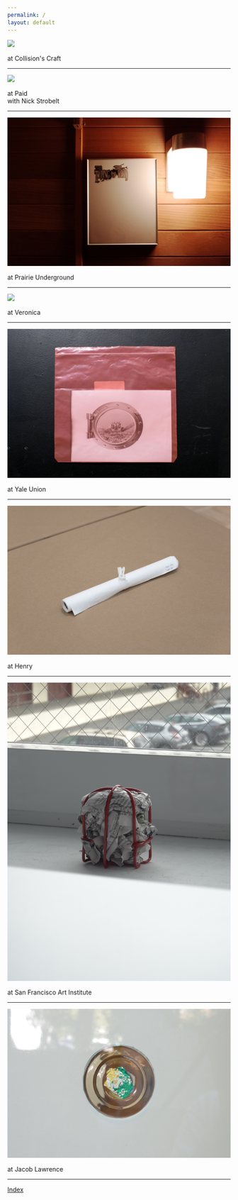 ```yaml
---
permalink: /
layout: default
---
```


![](/img/flying_without_tears.jpg.jpg)

at Collision's Craft

*** 

![](/img/cube_wide.jpg)

at Paid  
with Nick Strobelt  

***  

![](/img/R0000131_2_2.jpg)

at Prairie Underground  

***  

![](/img/negligence_tort.jpg)

at Veronica  

***  

![](/img/phreak-lockwood-2.JPG)

at Yale Union  

***  

![](/img/DSC8376.jpg)

at Henry  

***  

![](/img/DSC01510.jpg)

at San Francisco Art Institute  

***  

![](/img/DSC01145.jpg)

at Jacob Lawrence  

***  

[Index](https://giftpaper.pictures)
